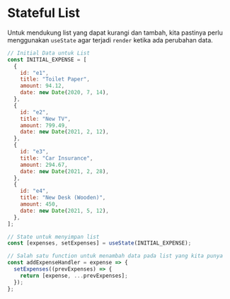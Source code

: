 # Stateful List

Untuk mendukung list yang dapat kurangi dan tambah, kita pastinya perlu menggunakan `useState` agar terjadi `render` ketika ada perubahan data.

```js
// Initial Data untuk List
const INITIAL_EXPENSE = [
  {
    id: "e1",
    title: "Toilet Paper",
    amount: 94.12,
    date: new Date(2020, 7, 14),
  },
  {
    id: "e2",
    title: "New TV",
    amount: 799.49,
    date: new Date(2021, 2, 12),
  },
  {
    id: "e3",
    title: "Car Insurance",
    amount: 294.67,
    date: new Date(2021, 2, 28),
  },
  {
    id: "e4",
    title: "New Desk (Wooden)",
    amount: 450,
    date: new Date(2021, 5, 12),
  },
];

// State untuk menyimpan list
const [expenses, setExpenses] = useState(INITIAL_EXPENSE);

// Salah satu function untuk menambah data pada list yang kita punya
const addExpenseHandler = expense => {
  setExpenses((prevExpenses) => {
    return [expense, ...prevExpenses];
  });
};
```